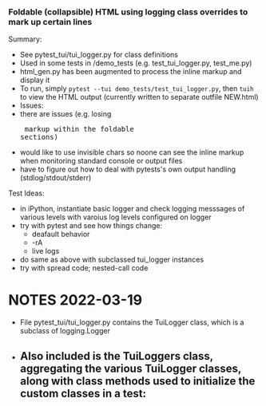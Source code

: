 ### Foldable (collapsible) HTML using logging class overrides to mark up certain lines ###

Summary:
- See pytest_tui/tui_logger.py for class definitions
- Used in some tests in /demo_tests (e.g. test_tui_logger.py, test_me.py)
- html_gen.py has been augmented to process the inline markup and display it
- To run, simply `pytest --tui demo_tests/test_tui_logger.py`, then `tuih` to view the HTML output (currently written to separate outfile NEW.html)
- Issues:
 - there are issues (e.g. losing <pre> markup within the foldable sections)
 - would like to use invisible chars so noone can see the inline markup when monitoring standard console or output files
 - have to figure out how to deal with pytests's own output handling (stdlog/stdout/stderr)

Test Ideas:
- in iPython, instantiate basic logger and check logging messsages of various levels with varoius log levels configured on logger
- try with pytest and see how things change:
  - deafault behavior
  - -rA
  - live logs
- do same as above with subclassed tui_logger instances
- try with spread code; nested-call code


NOTES 2022-03-19
================
- File pytest_tui/tui_logger.py contains the TuiLogger class, which is a subclass of logging.Logger
- Also included is the TuiLoggers class, aggregating the various TuiLogger classes, along with class methods used to initialize the custom classes in a test:
  -
